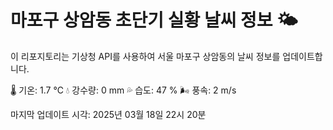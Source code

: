 
# 마포구 상암동 초단기 실황 날씨 정보 🌤️

이 리포지토리는 기상청 API를 사용하여 서울 마포구 상암동의 날씨 정보를 업데이트합니다. 

🌡️ 기온: 1.7 ℃
💧 강수량: 0 mm
💦 습도: 47 %
🌬️ 풍속: 2 m/s

마지막 업데이트 시각: 2025년 03월 18일 22시 20분    
